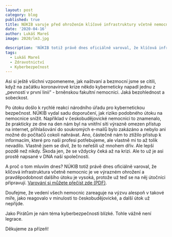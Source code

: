 ```yaml
---
layout: post
category: blog
published: true
title: NÚKIB varuje před ohrožením klíčové infrastruktury včetně nemocnic
date: '2020-04-16'
author: Lukáš Mareš
image: 2020/lm3.jpg

description: 'NÚKIB totiž právě dnes oficiálně varoval, že klíčová infrastruktura včetně nemocnic je ve výrazném ohrožení a pravděpodobnost dalšího útoku je vysoká, protože už teď se na něj útočníci připravují.'
tags:
  - Lukáš Mareš
  - Zdravotnictví
  - Kyberbezpečnost
---
```

Asi si ještě všichni vzpomeneme, jak naštvaní a bezmocní jsme se cítili, když na začátku koronavirové krize někdo kyberneticky napadl jednu z „pevností v první linii” - brněnskou fakultní nemocnici. Jaká bezohlednost a sobeckost. 

Po útoku došlo k rychlé reakci národního úřadu pro kybernetickou bezpečnost. NÚKIB vydal sadu doporučení, jak riziko podobného útoku na nemocnice snížit. Například v českobudějovické nemocnici to znamenalo, že prakticky ze dne na den nám byl na vnitřní síti výrazně omezen přístup na internet, přihlašování do soukromých e-mailů bylo zakázáno a nebylo ani možné do počítačů cokoli nahrávat. Ano, částečně nám to ztížilo přístup k informacím, které pro naši profesi potřebujeme, ale vlastně mi to až tolik nevadilo. Vlastně jsem se divil, že to neřešili už mnohem dřív. Ale lepší pozdě než nikdy. Škoda jen, že se vždycky čeká až na krizi. Ale to už je asi prostě napsané v DNA naší společnosti. 

A proč o tom mluvím dnes? NÚKIB totiž právě dnes oficiálně varoval, že klíčová infrastruktura včetně nemocnic je ve výrazném ohrožení a pravděpodobnost dalšího útoku je vysoká, protože už teď se na něj útočníci připravují. [Varování si můžete přečíst zde (PDF)](https://www.nukib.cz/download/uredni-deska/Varov%C3%A1n%C3%AD-N%C3%9AKIB-2020-04-16.pdf). 

Doufejme, že vedení všech nemocnic zareaguje na výzvu alespoň v takové míře, jako reagovalo v minulosti to českobudějovické, a další útok už nepřijde. 

Jako Pirátům je nám téma kyberbezpečnosti blízké. Tohle vážně není legrace. 

Děkujeme za přízeň!
